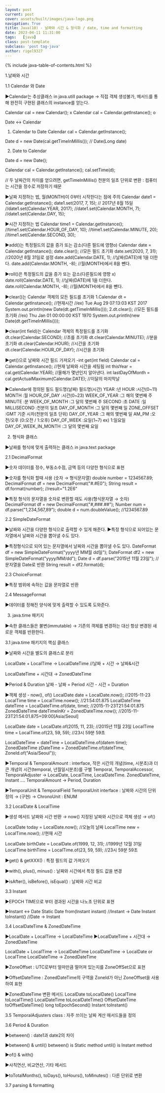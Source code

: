 ```yaml
---
layout: post
current: post
cover: assets/built/images/java-logo.png
navigation: True
title: Java(10) - 날짜와 시간 & 형식화 / date, time and formatting
date: 2023-04-11 11:31:00
tags:   [java]
class: post-template
subclass: 'post tag-java'
author: rigel9327
---
```


{% include java-table-of-contents.html %}


1.날짜와 시간

1.1 Calendar 와 Date

▶Calendar는 추상클래스 in java.utill package → 직접 객체 생성불가, 
메서드를 통해 완전히 구현된 클래스의 instance를 얻는다.

Calendar cal = new Calendar(); x
Calendar cal = Calendar.getInstance(); o


Date ↔ Calendar

1. Calendar to Date
   Calendar cal = Calendar.getInstance();

Date d = new Date(cal.getTimeInMillis()); // Date(Long date)

2. Date to Calendar

Date d = new Date();

Calendar cal = Calendar.getInstance();
cal.setTime(d);

// 두 날짜간의 차이를 얻으려면, getTimeInMillis() 천분의 일초 단위로 변환 : 컴퓨터는 시간을 정수로 저장하기 때문

▶날짜 지정하는 법, 월(MONTH)이 0부터 시작한다는 점에 주의
Calendar date1 = Calendar.getInstance();
date1.set(2017, 7, 15);			 // 2017년 8월 15일
//date1.set(Calendar.YEAR, 2017);
//date1.set(Calendar.MONTH, 7);
//date1.set(Calendar.DAY, 15);

▶시간 지정하는 법
Calendar time1 = Calendar.getInstance();
//time1.set(Calendar.HOUR_OF_DAY, 10);
//time1.set(Calendar.MINUTE, 20);
//time1.set(Calendar.SECOND, 30);

▶add()는 특정필드의 값을 증가 또는 감소(다른 필드에 영향o)
Calendar date = Calendar.getInstance();
date.clear();	//모든 필드 초기화
date.set(2020, 7, 31);			//2020년 8월 31일로 설정
date.add(Calendar.DATE, 1);		//날짜(DATE)에 1을 더한다.
date.add(Calendar.MONTH, -8);		//월(MONTH)에서 8을 뺀다.

▶roll()은 특정필드의 값을 증가 또는 감소(다른필드에 영향 x)
date.roll(Calendar.DATE, 1);		//날짜(DATE)에 1을 더한다.
date.roll(Calendar.MONTH, -8);		//월(MONTH)에서 8을 뺀다.

▶clear()는 Calendar 객체의 모든 필드를 초기화
1.Calendar dt = Calendar.getInstance();	//현재시간
//ex) Tue Aug 29 07:13:03 KST 2017
System.out.println(new Date(dt.getTimeInMillis()));
2.dt.clear(); //모든 필드를 초기화
//ex)	Thu Jan 01 00:00:00 KST 1970
System.out.println(new Date(dt.getTimeInMillis()));

▶clear(int field)는 Calendar 객체의 특정필드를 초기화
dt.clear(Calendar.SECOND);		//초를 초기화
dt.clear(Calendar.MINUTE);		//분을 초기화
dt.clear(Calendar.HOUR);		//시간을 초기화
dt.clear(Calendar.HOUR_OF_DAY);	//시간을 초기화

▶get()으로 날짜와 시간 필드 가져오기 -int get(int field)
Calendar cal = Calendar.getInstance();				//현재 날짜와 시간을 세팅됨
int thisYear = cal.get(Calendar.YEAR);				//올해가 몇년인지 알아낸다.
int lastDayOfMonth = cal.getActualMaximum(Calendar.DATE);	//이달의 마지막날

▶Calendar에 정의된 필드
필드명(날짜)									필드명(시간)
YEAR				:년						HOUR			:시간(0~11)
MONTH				:월						HOUR_OF_DAY		:시간(0~23)
WEEK_OF_YEAR		:그 해의 몇번째 주				MINUTE		:분
WEEK_OF_MONTH		:그 달의 몇번째 주				SECOND		:초
DATE				:일						MILLISECOND		:천분의 일초
DAY_OF_MONTH		:그 달의 몇번째 일				ZONE_OFFSET		:GMT 기준 시차(천분의 일초 단위)
DAY_OF_YEAR			:그 해의 몇번째 일				AM_PM			:오전/오후 (0:오전 / 1:오후)
DAY_OF_WEEK			:요일(1~7) ex) 1:일요일
DAY_OF_WEEK_IN_MONTH	:그 달의 몇번째 요일


2. 형식화 클래스

▶날짜를 형식에 맞게 출력하는 클래스 in java.text package

2.1 DecimalFormat

▶숫자 데이터를 정수, 부동소수점, 금액 등의 다양한 형식으로 표현

▶숫자를 형식화 할때 사용 (숫자 → 형식문자열)
double number = 1234567.89;
DecimalFormat df = new DecimalFormat("#.#E0");
String result = df.format(number);	//result="1.2E6"

▶특정 형식의 문자열을 숫자로 변환할 때도 사용(형식문자열 → 숫자)
DecimalFormat df = new DecimalFormat("#,###.##");
Number num = df.parse("1,234,567,89");
double d = num.doubleValue();		//1234567.89

2.2 SimpleDateFormat

▶날짜와 시간을 다양한 형식으로 출력할 수 있게 해준다.
▶특정 형식으로 되어있는 문자열에서 날짜와 시간을 뽑아낼 수도 있다.

▶특정형식으로 되어 있는 문자열에서 날짜와 시간을 뽑아낼 수도 있다.
DateFormat df = new SimpleDateFormat("yyyy년 MM월 dd일");
DateFormat df2 = new SimpleDateFormat("yyyy/MM/dd");
Date d = df.parse("2015년 11월 23일");	//문자열을 Date로 반환
String result = df2.format(d);

2.3 ChoiceFormat

▶특정 범위에 속하는 값을 문자열로 반환

2.4 MessageFormat

▶데이터를 정해진 양식에 맞게 출력할 수 있도록 도와준다.


3. java.time 패키지

▶속한 클래스들은 불변(immutable) → 기존의 객체를 변경하는 대신 항상 변경된 새로운 객체를 반환한다.

3.1 java.time 패키지의 핵심 클래스

▶날짜와 시간을 별도의 클래스로 분리

LocalDate + LocalTime → LocalDateTime
//날짜 + 시간 → 날짜&시간

LocalDateTime + 시간대 → ZonedDateTime

▶Period & Duration
날짜 - 날짜 = Period
시간 - 시간 = Duration

▶객체 생성 - now(), of()
LocalDate date = LocalDate.now();					//2015-11-23
LocalTime time = LocalTime.noew();					//21:54:01.875
LocalDateTime dateTime = LocalDateTime.of(date, time);	//2015-11-23T21:54:01.875
ZonedDateTime dateTimeInKr = ZonedDateTime.now();		//2015-11-23T21:54:01.875+09:00[Asia/Seoul]

LocalDate date = LocalDate.of(2015, 11, 23);	//2015년 11월 23일
LocalTime time = LocalTime.of(23, 59, 59);	//23시 59분 59초

LocalDateTime = dateTime = LocalDateTime.of(datem time);
ZonedDateTime zDateTime = ZonedDateTime.of(dateTime, ZoneId.of("Asia/Seoul"));

▶Temporal & TemporalAmount : interface, 작은 시간의 개념(time, 시분초)과 더 큰 개념의 시간(temporal, 년월일시분초)를 구별
Temporal, TemporalAccessor, TemporalAdjuster → LocalDate, LocalTime, LocalDateTime. ZonedDateTime, Instant ....
TemporalAmount → Period, Duration

▶TemporalUnit & TemporalField
TemporalUnit interface : 날짜와 시간의 단위 정의 → (구현) → ChronoUnit : ENUM

3.2 LocalDate & LocalTime

▶생성 메서드
날짜와 시간 반환 → now()
지정된 날짜와 시간으로 객체 생성 → of()

LocalDate today = LocalDate.now();	//오늘의 날짜
LocalTime new = LocalTime.now();	//현재 시간

LocalDate birthDate = LocalDate.of(1999, 12, 31);	//1999년 12월 31일
LocalTime birthTime = LocalTime.of(23, 59, 59);		//23시 59분 59초

▶get() & getXXX() : 특정 필드의 값 가져오기

▶with(), plus(), minus() : 날짜와 시간에서 특정 필드 값을 변경

▶isAfter(), isBefore(), isEqual() : 날짜와 시간 비교

3.3 Instant

▶EPOCH TIME으로 부터 경과된 시간을 나노초 단위로 표현

▶Instant ↔ Date
Static Date 	from(Instant instant)	//Instant → Date
Instant 		toInstant()			//Date → Instant

3.4 LocalDateTime & ZonedDateTime

▶LocalDate 		+ 	LocalTime 	→ LocalDateTime
▶LocalDateTime 	+ 	시간대 	→ ZonedDateTime

LocalDate + LocalTime → LocalDateTime
LocalDateTime → LocalDate or LocalTime
LocalDateTime → ZonedDateTime

▶ZoneOffset : UTC로부터 얼마만큼 떨어져 있는지를 ZoneOffSet으로 표현

▶OffsetDateTime : ZonedDateTime의 구역을 ZoneId가 아닌 ZoneOffset을 사용하여 표현

▶ZonedDateTime 변환 메서드
LocalDate		toLocalDate()
LocalTime		toLocalTime()
LocalDateTime	toLocalDateTime()
OffsetDateTime	toOffsetDateTime()
long			toEpochSecond()
Instant		toInstant()

3.5 TemporalAdjusters class : 자주 쓰이는 날짜 계산 매서드들을 정의

3.6 Period & Duration

▶between() : date1과 date2의 차이

▶between() & until()
between() is Static method
until() is Instant method

▶of() & with()

▶사칙연산, 비교연산, 기타 메서드

▶toTotalMonths(), toDays(), toHours(), toMinutes() : 다른 단위로 변환

3.7 parsing & formatting